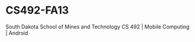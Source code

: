 CS492-FA13
==========
South Dakota School of Mines and Technology
CS 492 | Mobile Computing | Android
